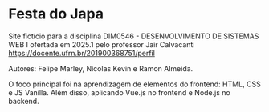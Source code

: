 # Festa do Japa

Site fictício para a disciplina DIM0546 - DESENVOLVIMENTO DE SISTEMAS WEB I
ofertada em 2025.1 pelo professor Jair Calvacanti https://docente.ufrn.br/201900368751/perfil

Autores: Felipe Marley, Nícolas Kevin e Ramon Almeida.

O foco principal foi na aprendizagem de elementos do frontend: HTML, CSS e JS Vanilla. 
Além disso, aplicando Vue.js no frontend e Node.js no backend.
